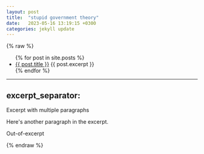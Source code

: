 ```yaml
---
layout: post
title:  "stupid government theory"
date:   2023-05-16 13:19:15 +0300
categories: jekyll update
---
```


{% raw %}

<!-- Add the following code to display a list of posts with excerpts -->
<ul>
  {% for post in site.posts %}
    <li>
      <a href="{{ post.url }}">{{ post.title }}</a>
      {{ post.excerpt }}
    </li>
  {% endfor %}
</ul>

<!-- Add the excerpt separator to your post content -->
---
excerpt_separator: <!--more-->
---

<!-- Add your post content here -->
Excerpt with multiple paragraphs

Here's another paragraph in the excerpt.
<!--more-->
Out-of-excerpt

{% endraw %}







